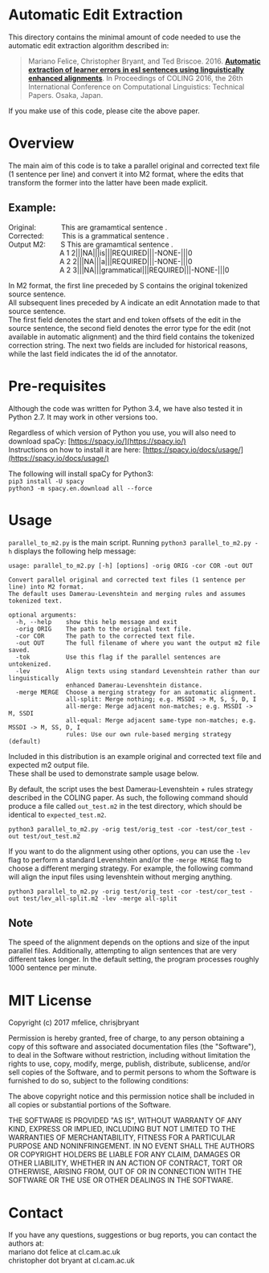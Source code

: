 # Automatic Edit Extraction

This directory contains the minimal amount of code needed to use the automatic edit extraction algorithm described in:

> Mariano Felice, Christopher Bryant, and Ted Briscoe. 2016. [**Automatic extraction of learner errors in esl sentences using linguistically enhanced alignments**](http://aclweb.org/anthology/C/C16/C16-1079.pdf). In Proceedings of COLING 2016, the 26th International Conference on Computational Linguistics: Technical Papers. Osaka, Japan.

If you make use of this code, please cite the above paper.

# Overview

The main aim of this code is to take a parallel original and corrected text file (1 sentence per line) and convert it into M2 format, where the edits that transform the former into the latter have been made explicit.

## Example:  
Original: &emsp;&emsp;&emsp; This are gramamtical sentence .  
Corrected: &emsp;&emsp; This is a grammatical sentence .  
Output M2: &emsp;&nbsp;&nbsp; S This are gramamtical sentence .  
&emsp;&emsp;&emsp;&emsp;&emsp;&emsp;&emsp; A 1 2|||NA|||is|||REQUIRED|||-NONE-|||0  
&emsp;&emsp;&emsp;&emsp;&emsp;&emsp;&emsp; A 2 2|||NA|||a|||REQUIRED|||-NONE-|||0  	
&emsp;&emsp;&emsp;&emsp;&emsp;&emsp;&emsp; A 2 3|||NA|||grammatical|||REQUIRED|||-NONE-|||0  

In M2 format, the first line preceded by S contains the original tokenized source sentence.  
All subsequent lines preceded by A indicate an edit Annotation made to that source sentence.  
The first field denotes the start and end token offsets of the edit in the source sentence, the second field denotes the error type for the edit (not available in automatic alignment) and the third field contains the tokenized correction string. The next two fields are included for historical reasons, while the last field indicates the id of the annotator.

# Pre-requisites

Although the code was written for Python 3.4, we have also tested it in Python 2.7. It may work in other versions too.

Regardless of which version of Python you use, you will also need to download spaCy: [https://spacy.io/](https://spacy.io/)  
Instructions on how to install it are here: [https://spacy.io/docs/usage/](https://spacy.io/docs/usage/)

The following will install spaCy for Python3:  
`pip3 install -U spacy`  
`python3 -m spacy.en.download all --force`  

# Usage

`parallel_to_m2.py` is the main script. Running `python3 parallel_to_m2.py -h` displays the following help message:

```
usage: parallel_to_m2.py [-h] [options] -orig ORIG -cor COR -out OUT

Convert parallel original and corrected text files (1 sentence per line) into M2 format.
The default uses Damerau-Levenshtein and merging rules and assumes tokenized text.

optional arguments:
  -h, --help    show this help message and exit
  -orig ORIG    The path to the original text file.
  -cor COR      The path to the corrected text file.
  -out OUT      The full filename of where you want the output m2 file saved.
  -tok          Use this flag if the parallel sentences are untokenized.
  -lev          Align texts using standard Levenshtein rather than our linguistically 
                enhanced Damerau-Levenshtein distance.
  -merge MERGE  Choose a merging strategy for an automatic alignment.
                all-split: Merge nothing; e.g. MSSDI -> M, S, S, D, I
                all-merge: Merge adjacent non-matches; e.g. MSSDI -> M, SSDI
                all-equal: Merge adjacent same-type non-matches; e.g. MSSDI -> M, SS, D, I
                rules: Use our own rule-based merging strategy (default)
```

Included in this distribution is an example original and corrected text file and expected m2 output file.  
These shall be used to demonstrate sample usage below.

By default, the script uses the best Damerau-Levenshtein + rules strategy described in the COLING paper. As such, the following command should produce a file called `out_test.m2` in the test directory, which should be identical to `expected_test.m2`.

`python3 parallel_to_m2.py -orig test/orig_test -cor -test/cor_test -out test/out_test.m2`

If you want to do the alignment using other options, you can use the `-lev` flag to perform a standard Levenshtein and/or the `-merge MERGE` flag to choose a different merging strategy. For example, the following command will align the input files using levenshtein without merging anything.

`python3 parallel_to_m2.py -orig test/orig_test -cor -test/cor_test -out test/lev_all-split.m2 -lev -merge all-split`

## Note
The speed of the alignment depends on the options and size of the input parallel files. Additionally, attempting to align sentences that are very different takes longer. In the default setting, the program processes roughly 1000 sentence per minute. 

# MIT License

Copyright (c) 2017 mfelice, chrisjbryant

Permission is hereby granted, free of charge, to any person obtaining a copy
of this software and associated documentation files (the "Software"), to deal
in the Software without restriction, including without limitation the rights
to use, copy, modify, merge, publish, distribute, sublicense, and/or sell
copies of the Software, and to permit persons to whom the Software is
furnished to do so, subject to the following conditions:

The above copyright notice and this permission notice shall be included in all
copies or substantial portions of the Software.

THE SOFTWARE IS PROVIDED "AS IS", WITHOUT WARRANTY OF ANY KIND, EXPRESS OR
IMPLIED, INCLUDING BUT NOT LIMITED TO THE WARRANTIES OF MERCHANTABILITY,
FITNESS FOR A PARTICULAR PURPOSE AND NONINFRINGEMENT. IN NO EVENT SHALL THE
AUTHORS OR COPYRIGHT HOLDERS BE LIABLE FOR ANY CLAIM, DAMAGES OR OTHER
LIABILITY, WHETHER IN AN ACTION OF CONTRACT, TORT OR OTHERWISE, ARISING FROM,
OUT OF OR IN CONNECTION WITH THE SOFTWARE OR THE USE OR OTHER DEALINGS IN THE
SOFTWARE.

# Contact

If you have any questions, suggestions or bug reports, you can contact the authors at:  
mariano dot felice at cl.cam.ac.uk  
christopher dot bryant at cl.cam.ac.uk  


